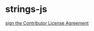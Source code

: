 strings-js
==========


<a href="https://www.clahub.com/agreements/fauxryan/strings-js">sign the Contributor License Agreement</a>
